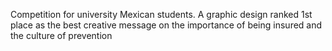 Competition for university Mexican students. A graphic design ranked 1st place as the best creative message on the importance of being insured and the culture of prevention
